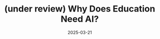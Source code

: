 ---
title: "(under review) Why Does Education Need AI?"
collection: publications
date: 2025-03-21
venue: 'AERA'
paperurl: 
pdf: 
citation: 'AERA 2025'
excerpt: 'Artificial intelligence (AI) is profoundly transforming society. Why does education need AI, and what will AI mean for educational justice? At present, curiosity and optimism pervade the field. Researchers are studying and piloting AI-based interventions across multiple levels of the education system (e.g., Zhai et al., 2024). Education policymakers are executing high-stakes financial decisions related to AI.[1] Some researchers argue that the “train has left the station,” and that education stakeholders should shift focus away from considering the risks of AI to embracing its promise (Zhai, & Nehm, 2023). We strongly disagree with any unfettered optimism towards AI. We worry that researchers have not deeply considered the potential and documented harms of AI—especially towards minoritized students, their communities, and schools. We argue that serious appraisals of the downside risks of AI in education are our professional responsibility. The purpose of this session is to open needed dialogue about the harms of AI in education. We intentionally frame the session from a lens of robust skepticism. We do not assume that AI is necessary for education or for educational justice. We will discuss known harms documented across interdisciplinary literature, as well as engage in reasoned speculation about future harms.'
---